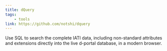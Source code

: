 ```yaml
---
title: dQuery
tags:
    - tools
link: https://github.com/notshi/dquery
---
```


Use SQL to search the complete IATI data, including non-standard 
attributes and extensions directly into the live d-portal database, in 
a modern browser.
